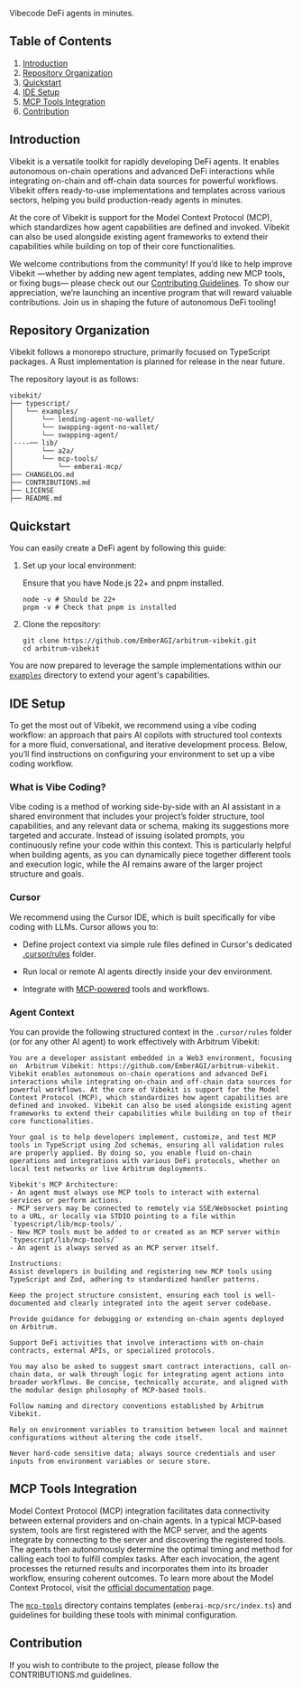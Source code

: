 Vibecode DeFi agents in minutes.

## Table of Contents

1.  [Introduction](#introduction)
2.  [Repository Organization](#repository-organization)
3.  [Quickstart](#quickstart)
4.  [IDE Setup](#ide-setup)
5.  [MCP Tools Integration](#mcp-tools-integration)
6.  [Contribution](#contribution)

## Introduction

Vibekit is a versatile toolkit for rapidly developing DeFi agents. It enables autonomous on-chain operations and advanced DeFi interactions while integrating on-chain and off-chain data sources for powerful workflows. Vibekit offers ready-to-use implementations and templates across various sectors, helping you build production-ready agents in minutes.

At the core of Vibekit is support for the Model Context Protocol (MCP), which standardizes how agent capabilities are defined and invoked. Vibekit can also be used alongside existing agent frameworks to extend their capabilities while building on top of their core functionalities.

We welcome contributions from the community! If you’d like to help improve Vibekit —whether by adding new agent templates, adding new MCP tools, or fixing bugs— please check out our [Contributing Guidelines](https://github.com/EmberAGI/arbitrum-vibekit/blob/main/CONTRIBUTIONS.md). To show our appreciation, we’re launching an incentive program that will reward valuable contributions. Join us in shaping the future of autonomous DeFi tooling!

## Repository Organization

Vibekit follows a monorepo structure, primarily focused on TypeScript packages. A Rust implementation is planned for release in the near future.

The repository layout is as follows:

```
vibekit/
├── typescript/
│   └── examples/
│       └── lending-agent-no-wallet/
│       └── swapping-agent-no-wallet/
│       └── swapping-agent/
│----── lib/
│       └── a2a/
│       └── mcp-tools/
│           └── emberai-mcp/
├── CHANGELOG.md
├── CONTRIBUTIONS.md
├── LICENSE
├── README.md
```

## Quickstart

You can easily create a DeFi agent by following this guide:

1. Set up your local environment:

   Ensure that you have Node.js 22+ and pnpm installed.

   ```
   node -v # Should be 22+
   pnpm -v # Check that pnpm is installed
   ```

2. Clone the repository:
   ```
   git clone https://github.com/EmberAGI/arbitrum-vibekit.git
   cd arbitrum-vibekit
   ```

You are now prepared to leverage the sample implementations within our [`examples`](https://github.com/EmberAGI/arbitrum-vibekit/tree/main/typescript/examples) directory to extend your agent's capabilities.

## IDE Setup

To get the most out of Vibekit, we recommend using a vibe coding workflow: an approach that pairs AI copilots with structured tool contexts for a more fluid, conversational, and iterative development process. Below, you’ll find instructions on configuring your environment to set up a vibe coding workflow.

### What is Vibe Coding?

Vibe coding is a method of working side-by-side with an AI assistant in a shared environment that includes your project’s folder structure, tool capabilities, and any relevant data or schema, making its suggestions more targeted and accurate. Instead of issuing isolated prompts, you continuously refine your code within this context. This is particularly helpful when building agents, as you can dynamically piece together different tools and execution logic, while the AI remains aware of the larger project structure and goals.

### Cursor

We recommend using the Cursor IDE, which is built specifically for vibe coding with LLMs. Cursor allows you to:

- Define project context via simple rule files defined in Cursor's dedicated [.cursor/rules](https://docs.cursor.com/context/rules) folder.

- Run local or remote AI agents directly inside your dev environment.

- Integrate with [MCP-powered](https://docs.cursor.com/context/model-context-protocol) tools and workflows.

### Agent Context

You can provide the following structured context in the `.cursor/rules` folder (or for any other AI agent) to work effectively with Arbitrum Vibekit:

```
You are a developer assistant embedded in a Web3 environment, focusing on  Arbitrum Vibekit: https://github.com/EmberAGI/arbitrum-vibekit. Vibekit enables autonomous on-chain operations and advanced DeFi interactions while integrating on-chain and off-chain data sources for powerful workflows. At the core of Vibekit is support for the Model Context Protocol (MCP), which standardizes how agent capabilities are defined and invoked. Vibekit can also be used alongside existing agent frameworks to extend their capabilities while building on top of their core functionalities.

Your goal is to help developers implement, customize, and test MCP tools in TypeScript using Zod schemas, ensuring all validation rules are properly applied. By doing so, you enable fluid on-chain operations and integrations with various DeFi protocols, whether on local test networks or live Arbitrum deployments.

Vibekit's MCP Architecture:
- An agent must always use MCP tools to interact with external services or perform actions.
- MCP servers may be connected to remotely via SSE/Websocket pointing to a URL, or locally via STDIO pointing to a file within `typescript/lib/mcp-tools/`.
- New MCP tools must be added to or created as an MCP server within `typescript/lib/mcp-tools/`
- An agent is always served as an MCP server itself.

Instructions:
Assist developers in building and registering new MCP tools using TypeScript and Zod, adhering to standardized handler patterns.

Keep the project structure consistent, ensuring each tool is well-documented and clearly integrated into the agent server codebase.

Provide guidance for debugging or extending on-chain agents deployed on Arbitrum.

Support DeFi activities that involve interactions with on-chain contracts, external APIs, or specialized protocols.

You may also be asked to suggest smart contract interactions, call on-chain data, or walk through logic for integrating agent actions into broader workflows. Be concise, technically accurate, and aligned with the modular design philosophy of MCP-based tools.

Follow naming and directory conventions established by Arbitrum Vibekit.

Rely on environment variables to transition between local and mainnet configurations without altering the code itself.

Never hard‑code sensitive data; always source credentials and user inputs from environment variables or secure store.
```

## MCP Tools Integration

Model Context Protocol (MCP) integration facilitates data connectivity between external providers and on-chain agents. In a typical MCP‑based system, tools are first registered with the MCP server, and the agents integrate by connecting to the server and discovering the registered tools. The agents then autonomously determine the optimal timing and method for calling each tool to fulfill complex tasks. After each invocation, the agent processes the returned results and incorporates them into its broader workflow, ensuring coherent outcomes. To learn more about the Model Context Protocol, visit the [official documentation](https://modelcontextprotocol.io/introduction) page.

The [`mcp-tools`](https://github.com/EmberAGI/arbitrum-vibekit/tree/main/typescript/lib/mcp-tools) directory contains templates (`emberai-mcp/src/index.ts`) and guidelines for building these tools with minimal configuration.

## Contribution

If you wish to contribute to the project, please follow the CONTRIBUTIONS.md guidelines.
